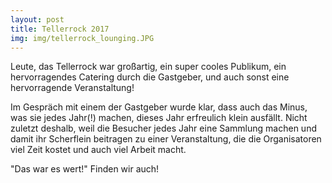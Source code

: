 ```yaml
---
layout: post
title: Tellerrock 2017
img: img/tellerrock_lounging.JPG
---
```


Leute, das Tellerrock war großartig, ein super cooles Publikum, ein hervorragendes Catering durch die Gastgeber, und auch 
sonst eine hervorragende Veranstaltung!

Im Gespräch mit einem der Gastgeber wurde klar, dass auch das Minus, was sie jedes Jahr(!) machen, dieses Jahr erfreulich 
klein ausfällt. Nicht zuletzt deshalb, weil die Besucher jedes Jahr eine Sammlung machen und damit ihr Scherflein 
beitragen zu einer Veranstaltung, die die Organisatoren viel Zeit kostet und auch viel Arbeit macht.

"Das war es wert!" Finden wir auch!
